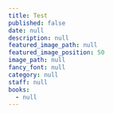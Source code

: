 ```yaml
---
title: Test
published: false
date: null
description: null
featured_image_path: null
featured_image_position: 50
image_path: null
fancy_font: null
category: null
staff: null
books:
  - null
---
```

